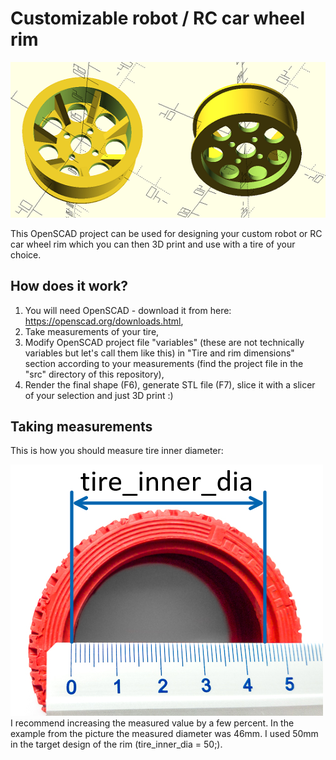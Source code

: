 # Customizable robot / RC car wheel rim

![Example rim design](img/rim_example_openscad.png?raw=true)

This OpenSCAD project can be used for designing your custom robot or RC car wheel rim which you can then 3D print and use with a tire of your choice.

## How does it work?
1. You will need OpenSCAD - download it from here: https://openscad.org/downloads.html,
2. Take measurements of your tire,
3. Modify OpenSCAD project file "variables" (these are not technically variables but let's call them like this) in "Tire and rim dimensions" section according to your measurements (find the project file in the "src" directory of this repository),
3. Render the final shape (F6), generate STL file (F7), slice it with a slicer of your selection and just 3D print :)

## Taking measurements

This is how you should measure tire inner diameter:

![How to measure tire_inner_dia](img/tire_inner_dia_meas_500px.png?raw=true)
I recommend increasing the measured value by a few percent. In the example from the picture the measured diameter was 46mm. I used 50mm in the target design of the rim (tire_inner_dia = 50;).